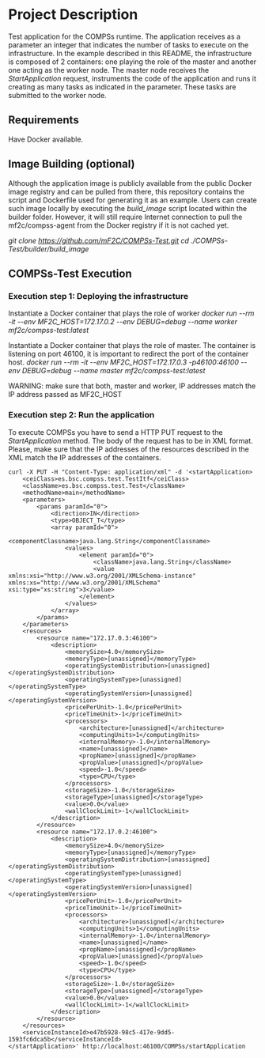 # Project Description
Test application for the COMPSs runtime. The application receives as a parameter an integer that indicates the number of tasks to execute on the infrastructure. In the example described in this README, the infrastructure is composed of 2 containers: one playing the role of the master and another one acting as the worker node. The master node receives the _StartApplication_ request, instruments the code of the application and runs it creating as many tasks as indicated in the parameter. These tasks are submitted to the worker node.

## Requirements

Have Docker available.


## Image Building (optional)
Although the application image is publicly available from the public Docker image registry and can be pulled from there, this repository contains the script and Dockerfile used for generating it as an example. Users can create such image locally by executing the _build\_image_ script located within the builder folder. However, it will still require Internet connection to pull the mf2c/compss-agent from the Docker registry if it is not cached yet.

  _git clone https://github.com/mF2C/COMPSs-Test.git_
  _cd ./COMPSs-Test/builder/build\_image_

## COMPSs-Test Execution
### **Execution step 1: Deploying the infrastructure**

  Instantiate a Docker container that plays the role of worker
  _docker run --rm -it --env MF2C_HOST=172.17.0.2  --env DEBUG=debug --name worker mf2c/compss-test:latest_

  Instantiate a Docker container that plays the role of master. The container is listening on port 46100, it is important to redirect the port of the container host.
  _docker run --rm -it --env MF2C_HOST=172.17.0.3 -p46100:46100 --env DEBUG=debug --name master mf2c/compss-test:latest_

  WARNING: make sure that both, master and worker, IP addresses match the IP address passed as MF2C_HOST

### **Execution step 2: Run the application**

To execute COMPSs you have to send a HTTP PUT request to the _StartApplication_ method. The body of the request has to be in XML format. Please, make sure that the IP addresses of the resources described in the XML match the IP addresses of the containers.


```
curl -X PUT -H "Content-Type: application/xml" -d '<startApplication>
    <ceiClass>es.bsc.compss.test.TestItf</ceiClass>
    <className>es.bsc.compss.test.Test</className>
    <methodName>main</methodName>
    <parameters>
        <params paramId="0">
            <direction>IN</direction>
            <type>OBJECT_T</type>
            <array paramId="0">
                <componentClassname>java.lang.String</componentClassname>
                <values>
                    <element paramId="0">
                        <className>java.lang.String</className>
                        <value xmlns:xsi="http://www.w3.org/2001/XMLSchema-instance" xmlns:xs="http://www.w3.org/2001/XMLSchema" xsi:type="xs:string">3</value>
                    </element>
                </values>
            </array>
        </params>
    </parameters>
    <resources>
        <resource name="172.17.0.3:46100">
            <description>
                <memorySize>4.0</memorySize>
                <memoryType>[unassigned]</memoryType>
                <operatingSystemDistribution>[unassigned]</operatingSystemDistribution>
                <operatingSystemType>[unassigned]</operatingSystemType>
                <operatingSystemVersion>[unassigned]</operatingSystemVersion>
                <pricePerUnit>-1.0</pricePerUnit>
                <priceTimeUnit>-1</priceTimeUnit>
                <processors>
                    <architecture>[unassigned]</architecture>
                    <computingUnits>1</computingUnits>
                    <internalMemory>-1.0</internalMemory>
                    <name>[unassigned]</name>
                    <propName>[unassigned]</propName>
                    <propValue>[unassigned]</propValue>
                    <speed>-1.0</speed>
                    <type>CPU</type>
                </processors>
                <storageSize>-1.0</storageSize>
                <storageType>[unassigned]</storageType>
                <value>0.0</value>
                <wallClockLimit>-1</wallClockLimit>
            </description>
        </resource>
        <resource name="172.17.0.2:46100">
            <description>
                <memorySize>4.0</memorySize>
                <memoryType>[unassigned]</memoryType>
                <operatingSystemDistribution>[unassigned]</operatingSystemDistribution>
                <operatingSystemType>[unassigned]</operatingSystemType>
                <operatingSystemVersion>[unassigned]</operatingSystemVersion>
                <pricePerUnit>-1.0</pricePerUnit>
                <priceTimeUnit>-1</priceTimeUnit>
                <processors>
                    <architecture>[unassigned]</architecture>
                    <computingUnits>1</computingUnits>
                    <internalMemory>-1.0</internalMemory>
                    <name>[unassigned]</name>
                    <propName>[unassigned]</propName>
                    <propValue>[unassigned]</propValue>
                    <speed>-1.0</speed>
                    <type>CPU</type>
                </processors>
                <storageSize>-1.0</storageSize>
                <storageType>[unassigned]</storageType>
                <value>0.0</value>
                <wallClockLimit>-1</wallClockLimit>
            </description>
        </resource>
    </resources>
    <serviceInstanceId>e47b5928-98c5-417e-9dd5-1593fc6dca5b</serviceInstanceId>
</startApplication>' http://localhost:46100/COMPSs/startApplication
```

